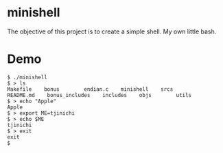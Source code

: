 # minishell
 The objective of this project is to create a simple shell. My own little bash. 
 
# Demo

```
$ ./minishell
$ > ls
Makefile    bonus        endian.c    minishell    srcs
README.md    bonus_includes    includes    objs        utils
$ > echo "Apple"
Apple
$ > export ME=tjinichi
$ > echo $ME
tjinichi
$ > exit
exit
$
```
